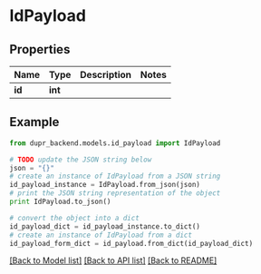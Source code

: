 # IdPayload


## Properties
Name | Type | Description | Notes
------------ | ------------- | ------------- | -------------
**id** | **int** |  | 

## Example

```python
from dupr_backend.models.id_payload import IdPayload

# TODO update the JSON string below
json = "{}"
# create an instance of IdPayload from a JSON string
id_payload_instance = IdPayload.from_json(json)
# print the JSON string representation of the object
print IdPayload.to_json()

# convert the object into a dict
id_payload_dict = id_payload_instance.to_dict()
# create an instance of IdPayload from a dict
id_payload_form_dict = id_payload.from_dict(id_payload_dict)
```
[[Back to Model list]](../README.md#documentation-for-models) [[Back to API list]](../README.md#documentation-for-api-endpoints) [[Back to README]](../README.md)


